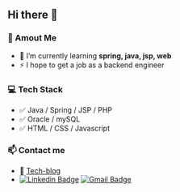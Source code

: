 ## Hi there 👋
### 💬 Amout Me
- 🌱 I’m currently learning __spring, java, jsp, web__
- ⚡ I hope to get a job as a backend engineer

### &#128187; Tech Stack
- &#9989; Java / Spring / JSP / PHP 
- &#9989; Oracle / mySQL
- &#9989; HTML / CSS / Javascript

### 📫 Contact me
- 📝 [Tech-blog](https://junu0516.tistory.com/)
- [![Linkedin Badge](https://img.shields.io/badge/-LinkedIn-blue?style=flat-square&logo=Linkedin&logoColor=white&link=https://www.linkedin.com/in/junu0516/)](https://www.linkedin.com/in/junu0516/) [![Gmail Badge](https://img.shields.io/badge/Gmail-d14836?style=flat-square&logo=Gmail&logoColor=white&link=mailto:junu0516@yonsei.ac.kr)](mailto:junu0516@yonsei.ac.kr)
	
<!--
**junu0516/junu0516** is a ✨ _special_ ✨ repository because its `README.md` (this file) appears on your GitHub profile.

Here are some ideas to get you started:

- 🔭 I’m currently working on ...
- 🌱 I’m currently learning ...
- 👯 I’m looking to collaborate on ...
- 🤔 I’m looking for help with ...
- 💬 Ask me about ...
- 📫 How to reach me: ...
- 😄 Pronouns: ...
- ⚡ Fun fact: ...
-->
